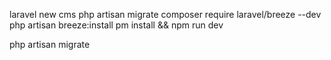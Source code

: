 laravel new cms
php artisan migrate
composer require laravel/breeze --dev
php artisan breeze:install
pm install && npm run dev

php artisan migrate